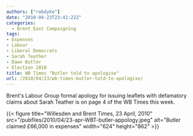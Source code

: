 ```yaml
---
authors: ["robdyke"]
date: "2010-04-23T23:41:22Z"
categories:
  - Brent East Campaigning
tags:
- Expenses
- Labour
- Liberal Democrats
- Sarah Teather
- Dawn Butler
- Election 2010
title: WB Times "Butler told to apologise"
url: /2010/04/23/wb-times-butler-told-to-apologise/
---
```

Brent's Labour Group formal apology for issuing leaflets with defamatory claims about Sarah Teather is on page 4 of the WB Times this week.

{{< figure title="Willesden and Brent Times, 23 April, 2010" src="/pubfiles/2010/04/23-apr-WBT-butler-appology.jpeg" alt="Butler claimed £66,000 in expenses" width="624" height="862" >}}

</div>